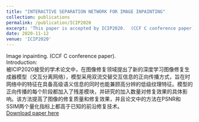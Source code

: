 ```yaml
---
title: "INTERACTIVE SEPARATION NETWORK FOR IMAGE INPAINTING"
collection: publications
permalink: /publication/ICIP2020
excerpt: 'This paper is accepted by ICIP2020.  (CCF C conference paper)'
date: 2020-11-12
venue: 'ICIP2020'
---
```

Image inpainting. (CCF C conference paper).  
Introduction:  
 被ICIP2020接受的学术论文中，在图像修复领域提出了新的深度学习图像修复生成器模型（交互分离网络），模型采用双流交替交互信息的正向传播方式，旨在时网络中的特征在具备高级语义信息的同时也能兼顾高分辨的低级纹理特征。模型的正向传播的每个阶段都加入了残差模块，并研究的加入数量对修复效果的具体影响。该方法提高了图像的修复质量和修复效果，并且论文中的方法在PSNR和SSIM两个量化指标上都高于已知的前沿修复技术。  
 [Download paper here](http://GuardSkill.github.io/files/ICIP2020.pdf)  
